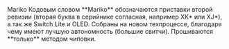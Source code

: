 <span class="tooltip_container">
	Mariko
	<span class="tooltip"><i class="fas fa-caret-down"></i>
		<span class="bottom">
			Кодовым словом **Mariko** обозначаются приставки второй ревизии (вторая буква в серийнике согласная, например XK* или XJ*), а так же Switch Lite и OLED. Собраны на новом техпроцессе, благодаря чему имеют лучшую автономность (большие свитчи). Прошиваются **только** методом чиповки.
		</span>
	</span>
</span>